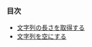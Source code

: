 ### 目次

* [文字列の長さを取得する](https://github.com/siman-man/Manaby/blob/master/document/tips/string/length.md)
* [文字列を空にする](https://github.com/siman-man/Manaby/blob/master/document/tips/string/clear.md)
